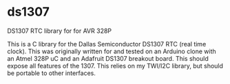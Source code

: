 # ds1307
DS1307 RTC library for for AVR 328P

This is a C library for the Dallas Semiconductor DS1307 RTC (real time clock). This was originally written for and tested on an Arduino clone with an Atmel 328P uC and an Adafruit DS1307 breakout board. This should expose all features of the 1307. This relies on my TWI/I2C library, but should be portable to other interfaces.
